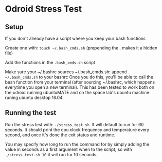 # Odroid Stress Test

## Setup

If you don't already have a script where you keep your bash functions

Create one with: `touch ~/.bash_cmds.sh` (prepending the . makes it a hidden file)

Add the functions in the `.bash_cmds.sh` script

Make sure your ~/.bashrc sources ~/.bash_cmds.sh: append `. ~/.bash_cmds.sh` to your bashrc
Once you do this, you'll be able to call the bash function from your terminal (after sourcing ~/.bashrc, which happens everytime you open a new terminal). This has been tested to work both on the odroid running ubuntuMATE and on the space lab's ubuntu machine runing ubuntu desktop 16.04.

## Running the test

Run the stress test with: `./stress_test.sh`. It will default to run for 60 seconds.
It should print the cpu clock frequency and temperature every second, and once it's done the exit status and runtime.

You may specify how long to run the command for by simply adding the value in seconds as a first argument when to the script, so with `./stress_test.sh 10` it will run for 10 seconds.
